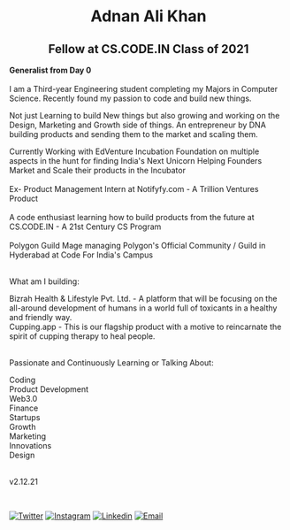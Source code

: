



<h1 align="center">Adnan Ali Khan</h1>
<h2 align="center">Fellow at CS.CODE.IN Class of 2021 </h2>



<b>                                                           
Generalist from Day 0</b>
<br><br>
I am a Third-year Engineering student completing my Majors in Computer Science. Recently found my passion to code and build new things.<br>

Not just Learning to build New things but also growing and working on the Design, Marketing and Growth side of things. An entrepreneur by DNA building products and sending them to the market and scaling them.<br>

Currently Working with EdVenture Incubation Foundation on multiple aspects in the hunt for finding India's Next Unicorn Helping Founders Market and Scale their products in the Incubator<br><br>
Ex- Product Management Intern at Notifyfy.com - A Trillion Ventures Product<br><br>
A code enthusiast learning how to build products from the future at CS.CODE.IN - A 21st Century CS Program<br><br>
Polygon Guild Mage managing Polygon's Official Community / Guild in Hyderabad at Code For India's Campus<br><br>

What am I building:<br>

Bizrah Health & Lifestyle Pvt. Ltd. - A platform that will be focusing on the all-around development of humans in a world full of toxicants in a healthy and friendly way.<br>
Cupping.app - This is our flagship product with a motive to reincarnate the spirit of cupping therapy to heal people.<br><br>

Passionate and Continuously Learning or Talking About:<br>

Coding<br>
Product Development<br>
Web3.0<br>
Finance<br>
Startups<br>
Growth<br>
Marketing<br>
Innovations<br>
Design<br>
<br>

v2.12.21


<br>

[![Twitter](https://img.shields.io/badge/Twitter-%40adnanali_in-%231DA1F2)](https://twitter.com/adnanali_in) 
[![Instagram](https://img.shields.io/badge/Instagram-adnan_developer-%23bc2a8d%09)](https://instagram.com/adnan_developer)
[![Linkedin](https://img.shields.io/badge/Linked%20in-AdnanAliKhan-blue)](https://www.linkedin.com/in/adnanalikhan28)
[![Email](https://img.shields.io/badge/Email-mail@adnanali.in-red)](mailto:mail@adnanali.in)
